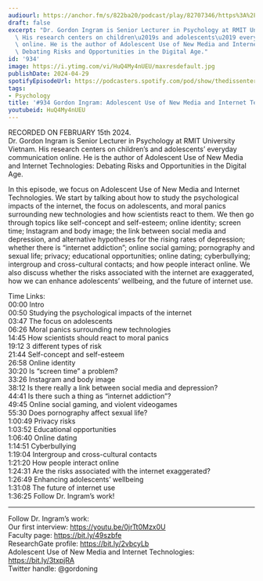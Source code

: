 ```yaml
---
audiourl: https://anchor.fm/s/822ba20/podcast/play/82707346/https%3A%2F%2Fd3ctxlq1ktw2nl.cloudfront.net%2Fstaging%2F2024-1-15%2F4733c257-1a3a-e6ab-d98a-67e05ae26deb.m4a
draft: false
excerpt: "Dr. Gordon Ingram is Senior Lecturer in Psychology at RMIT University Vietnam.\
  \ His research centers on children\u2019s and adolescents\u2019 everyday communication\
  \ online. He is the author of Adolescent Use of New Media and Internet Technologies:\
  \ Debating Risks and Opportunities in the Digital Age."
id: '934'
image: https://i.ytimg.com/vi/HuQ4My4nUEU/maxresdefault.jpg
publishDate: 2024-04-29
spotifyEpisodeUrl: https://podcasters.spotify.com/pod/show/thedissenter/episodes/934-Gordon-Ingram-Adolescent-Use-of-New-Media-and-Internet-Technologies-e2fqhei
tags:
- Psychology
title: '#934 Gordon Ingram: Adolescent Use of New Media and Internet Technologies'
youtubeid: HuQ4My4nUEU
---
```

<div class="timelinks">

RECORDED ON FEBRUARY 15th 2024.  
Dr. Gordon Ingram is Senior Lecturer in Psychology at RMIT University Vietnam. His research centers on children’s and adolescents’ everyday communication online. He is the author of Adolescent Use of New Media and Internet Technologies: Debating Risks and Opportunities in the Digital Age.

In this episode, we focus on Adolescent Use of New Media and Internet Technologies. We start by talking about how to study the psychological impacts of the internet, the focus on adolescents, and moral panics surrounding new technologies and how scientists react to them. We then go through topics like self-concept and self-esteem; online identity; screen time; Instagram and body image; the link between social media and depression, and alternative hypotheses for the rising rates of depression; whether there is “internet addiction”; online social gaming; pornography and sexual life; privacy; educational opportunities; online dating; cyberbullying; intergroup and cross-cultural contacts; and how people interact online. We also discuss whether the risks associated with the internet are exaggerated, how we can enhance adolescents’ wellbeing, and the future of internet use.

Time Links:  
<time>00:00</time> Intro  
<time>00:50</time> Studying the psychological impacts of the internet  
<time>03:47</time> The focus on adolescents  
<time>06:26</time> Moral panics surrounding new technologies  
<time>14:45</time> How scientists should react to moral panics  
<time>19:12</time> 3 different types of risk  
<time>21:44</time> Self-concept and self-esteem  
<time>26:58</time> Online identity  
<time>30:20</time> Is “screen time” a problem?  
<time>33:26</time> Instagram and body image  
<time>38:12</time> Is there really a link between social media and depression?  
<time>44:41</time> Is there such a thing as “internet addiction”?  
<time>49:45</time> Online social gaming, and violent videogames  
<time>55:30</time> Does pornography affect sexual life?  
<time>1:00:49</time> Privacy risks  
<time>1:03:52</time> Educational opportunities  
<time>1:06:40</time> Online dating  
<time>1:14:51</time> Cyberbullying  
<time>1:19:04</time> Intergroup and cross-cultural contacts  
<time>1:21:20</time> How people interact online  
<time>1:24:31</time> Are the risks associated with the internet exaggerated?  
<time>1:26:49</time> Enhancing adolescents’ wellbeing  
<time>1:31:08</time> The future of internet use  
<time>1:36:25</time> Follow Dr. Ingram’s work!

---

Follow Dr. Ingram’s work:  
Our first interview: https://youtu.be/0jrTt0Mzx0U  
Faculty page: https://bit.ly/49szbfe  
ResearchGate profile: https://bit.ly/2vbcyLb  
Adolescent Use of New Media and Internet Technologies: https://bit.ly/3txpjRA  
Twitter handle: @gordoning
</div>

